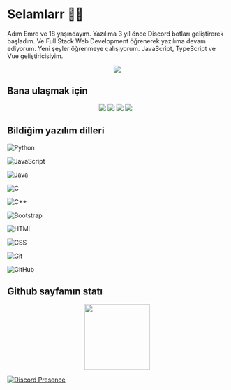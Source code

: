 # Selamlarr 👋👋

Adım Emre ve 18 yaşındayım. Yazılıma 3 yıl önce Discord botları geliştirerek başladım. Ve Full Stack Web Development öğrenerek yazılıma devam ediyorum. Yeni şeyler öğrenmeye çalışıyorum. JavaScript, TypeScript ve Vue geliştiricisiyim.

<div align="center">
    <img src="https://komarev.com/ghpvc/?username=Zwobuaq&color=dc143c"/>
</div>



## Bana ulaşmak için

<div align="center">
    <a href="https://discord.com/users/735947715443294341" target="_blank"><img src="https://shields.io/badge/Zwo-111111.svg?&style=for-the-badge&logo=discord"></a>
    <a href="https://github.com/Zwobuaq" target="_blank"><img src="https://shields.io/badge/Zwbuaq-111111.svg?&style=for-the-badge&logo=github"></a>
    <a href="https://discord.gg/stark" target="_blank"><img src="https://shields.io/badge/My Discord Server-111111.svg?&style=for-the-badge"></a>
    <a href="https://instagram.com/wq.emreal" target="_blank"><img src="https://img.shields.io/badge/@wq.emreal-111111.svg?&style=for-the-badge&logo=Instagram&logoColor=white"></a> &nbsp;
</div>

## Bildiğim yazılım dilleri

![Python](https://img.shields.io/badge/-Python-05122A?style=flat&logo=python)&nbsp;

![JavaScript](https://img.shields.io/badge/-JavaScript-05122A?style=flat&logo=javascript)&nbsp;

![Java](https://img.shields.io/badge/-Java-05122A?style=flat&logo=Java&logoColor=FFA518)&nbsp;

![C](https://img.shields.io/badge/-C-05122A?style=flat&logo=C&logoColor=A8B9CC)&nbsp;

![C++](https://img.shields.io/badge/-C++-05122A?style=flat&logo=C%2B%2B&logoColor=00599C)&nbsp;

![Bootstrap](https://img.shields.io/badge/-Bootstrap-05122A?style=flat&logo=bootstrap&logoColor=563D7C)&nbsp;

![HTML](https://img.shields.io/badge/-HTML-05122A?style=flat&logo=HTML5)&nbsp;

![CSS](https://img.shields.io/badge/-CSS-05122A?style=flat&logo=CSS3&logoColor=1572B6)&nbsp;

![Git](https://img.shields.io/badge/-Git-05122A?style=flat&logo=git)&nbsp;

![GitHub](https://img.shields.io/badge/-GitHub-05122A?style=flat&logo=github)&nbsp;

## Github sayfamın statı

<div align="center">
    <img src="https://github-readme-stats.vercel.app/api?username=Zwobuaq&show_icons=true&theme=dark&hide_border=true" width="%100" height="150px">
    <br>
</div>

[![Discord Presence](https://lanyard.cnrad.dev/api/735947715443294341)](https://discord.com/users/735947715443294341)
